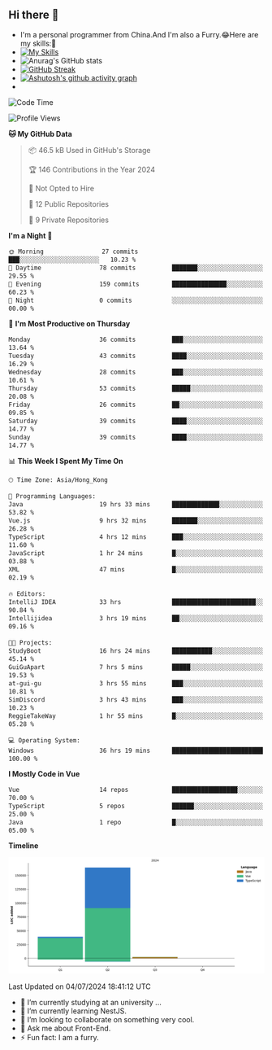 ## Hi there 👋
- I'm a personal programmer from China.And I'm also a Furry.😂Here are my skills:🤔
- [![My Skills](https://skillicons.dev/icons?i=js,html,css,vue,typescript,java,golang)](https://skillicons.dev)
- ![Anurag's GitHub stats](https://github-readme-stats.vercel.app/api?username=FluffyChi-Xing&count_private=true&show_icons=true&theme=radical)
- [![GitHub Streak](https://streak-stats.demolab.com/?user=FluffyChi-Xing)](https://git.io/streak-stats)
- [![Ashutosh's github activity graph](https://github-readme-activity-graph.vercel.app/graph?username=FluffyChi-Xing&theme=github-compact)](https://github.com/ashutosh00710/github-readme-activity-graph)
- <!--START_SECTION:waka-->
![Code Time](http://img.shields.io/badge/Code%20Time-61%20hrs%2015%20mins-blue)

![Profile Views](http://img.shields.io/badge/Profile%20Views-3-blue)

**🐱 My GitHub Data** 

> 📦 46.5 kB Used in GitHub's Storage 
 > 
> 🏆 146 Contributions in the Year 2024
 > 
> 🚫 Not Opted to Hire
 > 
> 📜 12 Public Repositories 
 > 
> 🔑 9 Private Repositories 
 > 
**I'm a Night 🦉** 

```text
🌞 Morning                27 commits          ███░░░░░░░░░░░░░░░░░░░░░░   10.23 % 
🌆 Daytime                78 commits          ███████░░░░░░░░░░░░░░░░░░   29.55 % 
🌃 Evening                159 commits         ███████████████░░░░░░░░░░   60.23 % 
🌙 Night                  0 commits           ░░░░░░░░░░░░░░░░░░░░░░░░░   00.00 % 
```
📅 **I'm Most Productive on Thursday** 

```text
Monday                   36 commits          ███░░░░░░░░░░░░░░░░░░░░░░   13.64 % 
Tuesday                  43 commits          ████░░░░░░░░░░░░░░░░░░░░░   16.29 % 
Wednesday                28 commits          ███░░░░░░░░░░░░░░░░░░░░░░   10.61 % 
Thursday                 53 commits          █████░░░░░░░░░░░░░░░░░░░░   20.08 % 
Friday                   26 commits          ██░░░░░░░░░░░░░░░░░░░░░░░   09.85 % 
Saturday                 39 commits          ████░░░░░░░░░░░░░░░░░░░░░   14.77 % 
Sunday                   39 commits          ████░░░░░░░░░░░░░░░░░░░░░   14.77 % 
```


📊 **This Week I Spent My Time On** 

```text
🕑︎ Time Zone: Asia/Hong_Kong

💬 Programming Languages: 
Java                     19 hrs 33 mins      █████████████░░░░░░░░░░░░   53.82 % 
Vue.js                   9 hrs 32 mins       ███████░░░░░░░░░░░░░░░░░░   26.28 % 
TypeScript               4 hrs 12 mins       ███░░░░░░░░░░░░░░░░░░░░░░   11.60 % 
JavaScript               1 hr 24 mins        █░░░░░░░░░░░░░░░░░░░░░░░░   03.88 % 
XML                      47 mins             █░░░░░░░░░░░░░░░░░░░░░░░░   02.19 % 

🔥 Editors: 
IntelliJ IDEA            33 hrs              ███████████████████████░░   90.84 % 
Intellijidea             3 hrs 19 mins       ██░░░░░░░░░░░░░░░░░░░░░░░   09.16 % 

🐱‍💻 Projects: 
StudyBoot                16 hrs 24 mins      ███████████░░░░░░░░░░░░░░   45.14 % 
GuiGuApart               7 hrs 5 mins        █████░░░░░░░░░░░░░░░░░░░░   19.53 % 
at-gui-gu                3 hrs 55 mins       ███░░░░░░░░░░░░░░░░░░░░░░   10.81 % 
SimDiscord               3 hrs 43 mins       ███░░░░░░░░░░░░░░░░░░░░░░   10.23 % 
ReggieTakeWay            1 hr 55 mins        █░░░░░░░░░░░░░░░░░░░░░░░░   05.28 % 

💻 Operating System: 
Windows                  36 hrs 19 mins      █████████████████████████   100.00 % 
```

**I Mostly Code in Vue** 

```text
Vue                      14 repos            ██████████████████░░░░░░░   70.00 % 
TypeScript               5 repos             ██████░░░░░░░░░░░░░░░░░░░   25.00 % 
Java                     1 repo              █░░░░░░░░░░░░░░░░░░░░░░░░   05.00 % 
```



**Timeline**

![Lines of Code chart](https://raw.githubusercontent.com/FluffyChi-Xing/FluffyChi-Xing/main/assets/bar_graph.png)


 Last Updated on 04/07/2024 18:41:12 UTC
<!--END_SECTION:waka-->
- 🔭 I’m currently studying at an university ...
- 🌱 I’m currently learning NestJS.
- 👯 I’m looking to collaborate on something very cool.
- 💬 Ask me about Front-End.
- ⚡ Fun fact: I am a furry.
